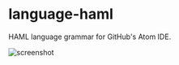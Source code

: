 
language-haml
=============
HAML language grammar for GitHub's Atom IDE.

![screenshot](http://ridingtheclutch.com.s3.amazonaws.com/images/language-haml.png)
